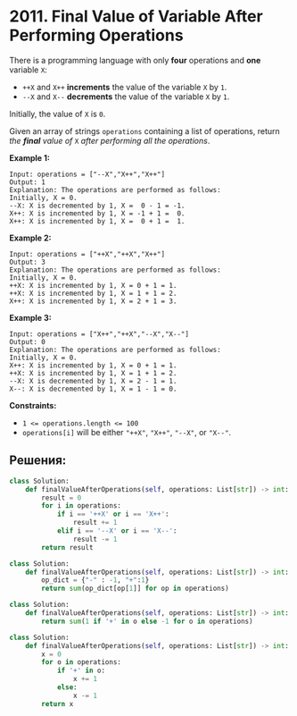 # 2011. Final Value of Variable After Performing Operations

There is a programming language with only **four** operations and **one** variable `X`:

-   `++X` and `X++` **increments** the value of the variable `X` by `1`.
-   `--X` and `X--` **decrements** the value of the variable `X` by `1`.

Initially, the value of `X` is `0`.

Given an array of strings `operations` containing a list of operations, return _the **final** value of_ `X` _after performing all the operations_.

**Example 1:**

```
Input: operations = ["--X","X++","X++"]
Output: 1
Explanation: The operations are performed as follows:
Initially, X = 0.
--X: X is decremented by 1, X =  0 - 1 = -1.
X++: X is incremented by 1, X = -1 + 1 =  0.
X++: X is incremented by 1, X =  0 + 1 =  1.

```

**Example 2:**

```
Input: operations = ["++X","++X","X++"]
Output: 3
Explanation: The operations are performed as follows:
Initially, X = 0.
++X: X is incremented by 1, X = 0 + 1 = 1.
++X: X is incremented by 1, X = 1 + 1 = 2.
X++: X is incremented by 1, X = 2 + 1 = 3.

```

**Example 3:**

```
Input: operations = ["X++","++X","--X","X--"]
Output: 0
Explanation: The operations are performed as follows:
Initially, X = 0.
X++: X is incremented by 1, X = 0 + 1 = 1.
++X: X is incremented by 1, X = 1 + 1 = 2.
--X: X is decremented by 1, X = 2 - 1 = 1.
X--: X is decremented by 1, X = 1 - 1 = 0.

```

**Constraints:**

-   `1 <= operations.length <= 100`
-   `operations[i]` will be either `"++X"`, `"X++"`, `"--X"`, or `"X--"`.



## Решения:

```python
class Solution:
    def finalValueAfterOperations(self, operations: List[str]) -> int:
        result = 0
        for i in operations:
            if i == '++X' or i == 'X++':
                result += 1
            elif i == '--X' or i == 'X--':
                result -= 1
        return result
```

```python
class Solution:
    def finalValueAfterOperations(self, operations: List[str]) -> int:
        op_dict = {"-" : -1, "+":1}
        return sum(op_dict[op[1]] for op in operations)
```

```python
class Solution:
    def finalValueAfterOperations(self, operations: List[str]) -> int:
        return sum(1 if '+' in o else -1 for o in operations)
```

```python
class Solution:
    def finalValueAfterOperations(self, operations: List[str]) -> int:
        x = 0
        for o in operations:
            if '+' in o:
                x += 1
            else:
                x -= 1
        return x
```



